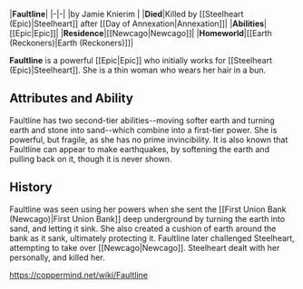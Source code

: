 |**Faultline**|
|-|-|
|by  Jamie Knierim |
|**Died**|Killed by [[Steelheart (Epic)\|Steelheart]] after [[Day of Annexation\|Annexation]]|
|**Abilities**|[[Epic\|Epic]]|
|**Residence**|[[Newcago\|Newcago]]|
|**Homeworld**|[[Earth (Reckoners)\|Earth (Reckoners)]]|

**Faultline** is a powerful [[Epic\|Epic]] who initially works for [[Steelheart (Epic)\|Steelheart]]. She is a thin woman who wears her hair in a bun.

## Attributes and Ability
Faultline has two second-tier abilities--moving softer earth and turning earth and stone into sand--which combine into a first-tier power. She is powerful, but fragile, as she has no prime invincibility.
It is also known that Faultline can appear to make earthquakes, by softening the earth and pulling back on it, though it is never shown.

## History
Faultline was seen using her powers when she sent the [[First Union Bank (Newcago)\|First Union Bank]] deep underground by turning the earth into sand, and letting it sink. She also created a cushion of earth around the bank as it sank, ultimately protecting it.
Faultline later challenged Steelheart, attempting to take over [[Newcago\|Newcago]]. Steelheart dealt with her personally, and killed her.



https://coppermind.net/wiki/Faultline